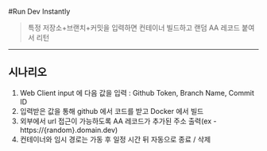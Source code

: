 #Run Dev Instantly

> 특정 저장소+브랜치+커밋을 입력하면 컨테이너 빌드하고 랜덤 AA 레코드 붙여서 리턴

---
## 시나리오
1. Web Client input 에 다음 값을 입력 : Github Token, Branch Name, Commit ID
2. 입력받은 값을 통해 github 에서 코드를 받고 Docker 에서 빌드
3. 외부에서 url 접근이 가능하도록 AA 레코드가 추가된 주소 출력(ex - https://{random}.domain.dev)
4. 컨테이너와 임시 경로는 가동 후 일정 시간 뒤 자동으로 종료 / 삭제 